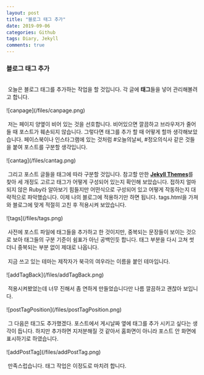 ```yaml
---
layout: post
title: "블로그 태그 추가"
date: 2019-09-06
categories: Github
tags: Diary, Jekyll
comments: true
---
```

<div style="display:none;">
</div>
<h3>블로그 태그 추가</h3>
<br>
&nbsp;오늘은 블로그 태그를 추가하는 작업을 할 것입니다. 각 글에 <b>태그</b>들을 넣어 관리해볼려고 합니다.
<br><br>
![canpage](/files/canpage.png)
<br><br>
&nbsp;저는 페이지 양옆이 비어 있는 것을 선호합니다. 비어있으면 깔끔하고 브라우저가 줄어들 때 포스트가 훼손되지 않습니다. 그렇다면 태그를 추가 할 때 어떻게 할까 생각해보았습니다. 페이스북이나 인스타그램에 있는 것처럼 #오늘의날씨, #정오의식사 같은 것들을 붙여 포스트를 구분할 생각입니다. 
<br><br>
![cantag](/files/cantag.png)
<br><br>
&nbsp;그리고 포스트 글들을 태그에 따라 구분할 것입니다. 참고할 만한 <b><a href="http://jekyllthemes.org/">Jekyll Themes</a></b>를 찾아 세 개정도 고르고 태그가 어떻게 구성되어 있는지 확인해 보았습니다. 접하지 얼마되지 않은 Ruby라 알아보기 힘들지만 어떤식으로 구성되어 있고 어떻게 작동하는지 대략적으로 파악했습니다. 이제 나의 블로그에 적용하기만 하면 됩니다. tags.html을 가져와 블로그에 맞게 적절히 고친 후 적용시켜 보았습니다. 
<br><br>
![tags](/files/tags.png)
<br><br>
&nbsp;사전에 포스트 파일에 태그들을 추가하고 한 것이지만, 중복되는 문장들이 보이는 것으로 보아 태그들의 구분 기준이 쉼표가 아닌 공백인듯 합니다. 
태그 부분을 다시 고쳐 썻더니 중복되는 부분 없이 제대로 나옵니다. 
<br><br>
&nbsp;지금 쓰고 있는 테마는 제작자가 북극의 여우라는 이름을 붙인 테마입니다.
<br><br>
![addTagBack](/files/addTagBack.png)
<br><br>
&nbsp;적용시켜봤었는데 너무 진해서 좀 연하게 만들었습니다만 나름 깔끔하고 괜찮아 보입니다. 
<br><br>
![postTagPosition](/files/postTagPosition.png)
<br><br>
&nbsp;그 다음은 태그도 추가했겠다. 포스트에서 게시날짜 옆에 태그를 추가 시키고 싶다는 생각이 듭니다. 하지만 추가하면 지저분해질 것 같아서 홈화면이 아니라 포스트 안 화면에 표시하기로 하였습니다.
<br><br>
![addPostTag](/files/addPostTag.png)
<br><br>
&nbsp;만족스럽습니다. 태그 작업은 이정도로 마치려 합니다.
<div style="display:none;">
</div>